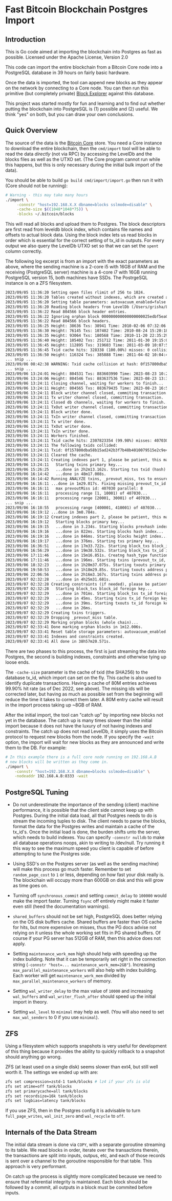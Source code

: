 
# Fast Bitcoin Blockchain Postgres Import

## Introduction

This is Go code aimed at importing the blockchain into Postgres as
fast as possible. Licensed under the Apache License, Version 2.0

This code can import the entire blockchain from a Bitcoin Core node
into a PostgreSQL database in 39 hours on fairly basic hardware.

Once the data is imported, the tool can append new blocks as they
appear on the network by connecting to a Core node. You can then run
this primitive (but completely private) [Block Explorer](https://github.com/blkchain/blocks)
against this database.

This project was started mostly for fun and learning and to find out
whether putting the blockchain into PostgreSQL is (1) possible and (2)
useful. We think "yes" on both, but you can draw your own conclusions.

## Quick Overview

The source of the data is the [Bitcoin Core](https://bitcoin.org/en/download) store. You need a Core
instance to download the entire blockchain, then the `cmd/import` tool
will be able to read the data *directly* (not via RPC) by accessing
the LevelDb and the blocks files as well as the UTXO set. (The Core
program cannot run while this happens, but this is only necessary during
the initial bulk import of the data).

You should be able to build `go build cmd/import/import.go` then run
it with (Core should not be running):

```sh
# Warning - this may take many hours
./import \
     -connstr "host=192.168.X.X dbname=blocks sslmode=disable" \
     -cache-size $((1048*1048*75)) \
     -blocks ~/.bitcoin/blocks
```

This will read all blocks and upload them to Postgres. The block
descriptors are first read from leveldb block index, which contains
file names and offsets to actual block data. Using the block index
lets us read blocks in order which is essential for the correct
setting of tx_id in outputs. For every output we also query the
LevelDb UTXO set so that we can set the `spent` column correctly.

The following log excerpt is from an import with the exact parameters
as above, where the sending machine is a 2-core i5 with 16GB of RAM
and the receiving (PostgreSQL server) machine is a 4-core i7 with 16GB
running PostgreSQL version 15, both machines have SSDs. The PostrgeSQL
instance is on a ZFS filesystem.

``` txt
2023/09/05 11:36:20 Setting open files rlimit of 256 to 1024.
2023/09/05 11:36:20 Tables created without indexes, which are created at the very end.
2023/09/05 11:36:20 Setting table parameters: autovacuum_enabled=false
2023/09/05 11:36:20 Reading block headers from LevelDb (/Users/grisha/Library/Application Support/Bitcoin/blocks/index)...
2023/09/05 11:36:22 Read 804566 block header entries.
2023/09/05 11:36:22 Ignoring orphan block 000000000000000000025edbf5ea025e4af2674b318ba82206f70681d97ca162
2023/09/05 11:36:22 Read 804566 block headers.
2023/09/05 11:36:25 Height: 38636 Txs: 38941 Time: 2010-02-06 07:32:06 -0500 EST Tx/s: 7788.164632 KB/s: 1717.992157 Runtime: 5s
2023/09/05 11:36:30 Height: 76145 Txs: 107402 Time: 2010-08-24 15:20:18 -0400 EDT Tx/s: 10740.109348 KB/s: 2814.876207 Runtime: 10s
2023/09/05 11:36:35 Height: 93064 Txs: 180568 Time: 2010-11-20 22:35:29 -0500 EST Tx/s: 12034.100716 KB/s: 3223.924409 Runtime: 15s
2023/09/05 11:36:40 Height: 105402 Txs: 251712 Time: 2011-01-30 19:15:09 -0500 EST Tx/s: 12582.453957 KB/s: 3453.436500 Runtime: 20s
2023/09/05 11:36:45 Height: 112895 Txs: 319603 Time: 2011-03-09 10:07:55 -0500 EST Tx/s: 12781.112691 KB/s: 3616.509043 Runtime: 25s
2023/09/05 11:36:45 Txid cache hits: 328338 (100.00%) misses: 0 collisions: 0 dupes: 2 evictions: 210383 size: 109218 procmem: 442 MiB
2023/09/05 11:36:50 Height: 116324 Txs: 385888 Time: 2011-04-02 10:04:44 -0400 EDT Tx/s: 12860.039377 KB/s: 3715.497202 Runtime: 30s
... snip ...
2023/09/06 08:42:38 WARNING: Txid cache collision at hash: 0f157800dba58b15ad242b3f7b48b4010079515e2c9e4702384cc701f05cebc0 existing id: 713414812 new id: 739931084 (prefix sz: 7).
... snip ...
2023/09/06 13:24:01 Height: 804531 Txs: 883603990 Time: 2023-08-23 10:22:51 -0400 EDT Tx/s: 9515.347690 KB/s: 5318.410806 Runtime: 25h47m41s
2023/09/06 13:24:06 Height: 804546 Txs: 883637536 Time: 2023-08-23 13:33:17 -0400 EDT Tx/s: 9515.192756 KB/s: 5318.373669 Runtime: 25h47m46s
2023/09/06 13:24:11 Closing channel, waiting for workers to finish...
2023/09/06 13:24:11 Height: 804565 Txs: 883679435 Time: 2023-08-23 16:52:21 -0400 EDT Tx/s: 9515.122134 KB/s: 5318.404833 Runtime: 25h47m51s
2023/09/06 13:24:11 Block writer channel closed, commiting transaction.
2023/09/06 13:24:11 Tx writer channel closed, committing transaction.
2023/09/06 13:24:11 Closed db channels, waiting for workers to finish...
2023/09/06 13:24:11 TxOut writer channel closed, committing transaction.
2023/09/06 13:24:11 Block writer done.
2023/09/06 13:24:11 TxIn writer channel closed, committing transaction.
2023/09/06 13:24:11 Tx writer done.
2023/09/06 13:24:11 TxOut writer done.
2023/09/06 13:24:11 TxIn writer done.
2023/09/06 13:24:11 Workers finished.
2023/09/06 13:24:11 Txid cache hits: 2307823354 (99.98%) misses: 407030 collisions: 1 dupes: 2 evictions: 758699927 size: 109819076 procmem: 16559 MiB
2023/09/06 13:24:11 The following txids collided:
2023/09/06 13:24:11 Txid: 0f157800dba58b15ad242b3f7b48b4010079515e2c9e4702384cc701f05cebc0 prefix: c0eb5cf001c74c
2023/09/06 13:24:11 Cleared the cache.
2023/09/06 13:24:11 Creating indexes part 1, please be patient, this may take a long time...
2023/09/06 13:24:11   Starting txins primary key...
2023/09/06 15:26:25   ...done in 2h2m13.162s. Starting txs txid (hash) index...
2023/09/06 16:14:42   ...done in 48m17.008s.
2023/09/06 16:14:42 Running ANALYZE txins, _prevout_miss, txs to ensure the next step selects the optimal plan...
2023/09/06 16:16:11 ...done in 1m29.017s. Fixing missing prevout_tx_id entries (if needed), this may take a long time..
2023/09/06 16:16:11   max prevoutMiss id: 407030 parallel: 8
2023/09/06 16:16:11   processing range [1, 10001) of 407030...
2023/09/06 16:16:11   processing range [20001, 30001) of 407030...
... snip ...
2023/09/06 16:18:55   processing range [400001, 410001) of 407030...
2023/09/06 16:19:12 ...done in 3m0.784s.
2023/09/06 16:19:12 Creating indexes part 2, please be patient, this may take a long time...
2023/09/06 16:19:12   Starting blocks primary key...
2023/09/06 16:19:15   ...done in 3.234s. Starting blocks prevhash index...
2023/09/06 16:19:16   ...done in 822ms. Starting blocks hash index...
2023/09/06 16:19:16   ...done in 846ms. Starting blocks height index...
2023/09/06 16:19:17   ...done in 376ms. Starting txs primary key...
2023/09/06 16:36:51   ...done in 17m33.722s. Starting block_txs block_id, n primary key...
2023/09/06 16:56:29   ...done in 19m38.532s. Starting block_txs tx_id index...
2023/09/06 17:11:46   ...done in 15m16.851s. Creatng hash_type function...
2023/09/06 17:11:46   ...done in 196ms. Starting txins (prevout_tx_id, prevout_tx_n) index...
2023/09/06 18:32:23   ...done in 1h20m37.075s. Starting txouts primary key...
2023/09/06 19:50:53   ...done in 1h18m29.85s. Starting txouts address prefix index...
2023/09/06 22:06:56   ...done in 2h16m3.167s. Starting txins address prefix index...
2023/09/07 02:32:28   ...done in 4h25m31.681s.
2023/09/07 02:32:28 Creating constraints (if needed), please be patient, this may take a long time...
2023/09/07 02:32:28   Starting block_txs block_id foreign key...
2023/09/07 02:32:29   ...done in 701ms. Starting block_txs tx_id foreign key...
2023/09/07 02:32:29   ...done in 45ms. Starting txins tx_id foreign key...
2023/09/07 02:32:29   ...done in 39ms. Starting txouts tx_id foreign key...
2023/09/07 02:32:29   ...done in 26ms.
2023/09/07 02:32:29 Creating txins triggers.
2023/09/07 02:32:29 Dropping _prevout_miss table.
2023/09/07 02:32:29 Marking orphan blocks (whole chain)...
2023/09/07 02:33:41 Done marking orphan blocks in 1m12.006s.
2023/09/07 02:33:41 Reset table storage parameters: autovacuum_enabled.
2023/09/07 02:33:41 Indexes and constraints created.
2023/09/07 02:33:41 All done in 38h57m20.571s.
```

There are two phases to this process, the first is just streaming the
data into Postgres, the second is building indexes, constraints and
otherwise tying up loose ends.

The `-cache-size` parameter is the cache of txid (the SHA256) to the
database tx_id, which import can set on the fly. This cache is also
used to identify duplicate transactions. Having a cache of 80M entries
achieves 99.90% hit rate (as of Dec 2022, see above). The missing ids
will be corrected later, but having as much as possible set from the
beginning will reduce the time it takes to correct them later. A 80M
entry cache will result in the import process taking up ~8GB of RAM.

After the initial import, the tool can "catch up" by importing new
blocks not yet in the database. The catch up is many times slower than
the initial import because it does not have the luxury of not having
indexes and constraints. The catch up does not read LevelDb, it simply
uses the Bitcoin protocol to request new blocks from the node. If you
specify the `-wait` option, the import will wait for new blocks as
they are announced and write them to the DB. For example:

``` sh
# In this example there is a full core node running on 192.168.A.B
# new blocks will be written as they come in.
./import \
    -connstr "host=192.168.X.X dbname=blocks sslmode=disable" \
    -nodeaddr 192.168.A.B:8333 -wait
```

## PostgreSQL Tuning

* Do not underestimate the importance of the sending (client) machine
  performance, it is possible that the client side cannot keep up with
  Postgres. During the initial data load, all that Postgres needs to
  do is stream the incoming tuples to disk. The client needs to parse
  the blocks, format the data for the Postgres writes and maintain a
  cache of the tx_id's. Once the initial load is done, the burden
  shifts unto the server, which needs to build indexes. You can
  specify `-connstr nulldb` to make all database operations noops,
  akin to writing to /dev/null. Try running it this way to see the
  maximum speed you client is capable of before attempting to tune the
  Postgres side.

* Using SSD's on the Postgres server (as well as the sending machine) will
  make this process go much faster. Remember to set `random_page_cost`
  to `1` or less, depending on how fast your disk really is. The
  blockchain will occupy more than 600GB on disk and this will grow as
  time goes on.

* Turning off `synchronous_commit` and setting `commit_delay` to
  `100000` would make the import faster. Turning `fsync` off entirely
  might make it faster even still (heed the documentation warnings).

* `shared_buffers` should not be set high, PostgreSQL does better
  relying on the OS disk buffers cache. Shared buffers are faster than
  OS cache for hits, but more expensive on misses, thus the PG docs
  advise not relying on it unless the whole working set fits in PG
  shared buffers. Of course if your PG server has 512GB of RAM, then
  this advice does not apply.

* Setting `maintenance_work_mem` high should help with speeding up the
  index building. Note that it can be temporarily set right in the
  connection string (`-connstr "host=... maintenance_work_mem=2GB"`).
  Increasing `max_parallel_maintenance_workers` will also help with
  index building. Each worker will get `maintenance_work_mem` divided by
  `max_parallel_maintenance_workers` of memory.

* Setting `wal_writer_delay` to the max value of `10000` and
  increasing `wal_buffers` and `wal_writer_flush_after` should speed
  up the initial import in theory.

* Setting `wal_level` to `minimal` may help as well. (You will also
  need to set `max_wal_senders` to 0 if you use `minimal`).

## ZFS

Using a filesystem which supports snapshots is very useful for
development of this thing because it provides the ability to quickly
rollback to a snapshot should anything go wrong.

ZFS (at least used on a single disk) seems slower than ext4, but still
well worth it. The settings we ended up with are:

``` sh
zfs set compression=zstd-1 tank/blocks # lz4 if your zfs is old
zfs set atime=off tank/blocks
zfs set primarycache=all tank/blocks
zfs set recordsize=16k tank/blocks
zfs set logbias=latency tank/blocks
```

If you use ZFS, then in the Postgres config it is advisable to turn
`full_page_writes`, `wal_init_zero` and `wal_recycle` to `off`.

## Internals of the Data Stream

The initial data stream is done via `COPY`, with a separate goroutine
streaming to its table. We read blocks in order, iterate over the
transactions therein, the transactions are split into inputs, outpus,
etc, and each of those records is sent over a channel to the goroutine
responsible for that table. This approach is very performant.

On catch up the process is slightly more complicated because we need
to ensure that referential integrity is maintained. Each block should
be followed by a commit, all outputs in a block must be commited
before inputs.
